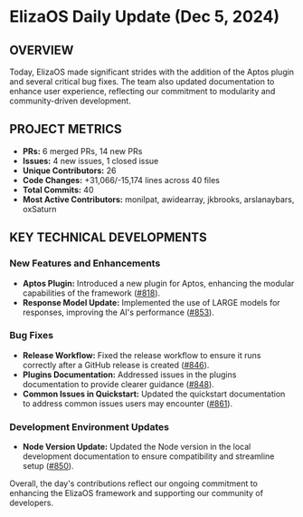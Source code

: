 # ElizaOS Daily Update (Dec 5, 2024)

## OVERVIEW 
Today, ElizaOS made significant strides with the addition of the Aptos plugin and several critical bug fixes. The team also updated documentation to enhance user experience, reflecting our commitment to modularity and community-driven development.

## PROJECT METRICS
- **PRs:** 6 merged PRs, 14 new PRs
- **Issues:** 4 new issues, 1 closed issue
- **Unique Contributors:** 26
- **Code Changes:** +31,066/-15,174 lines across 40 files
- **Total Commits:** 40
- **Most Active Contributors:** monilpat, awidearray, jkbrooks, arslanaybars, oxSaturn

## KEY TECHNICAL DEVELOPMENTS

### New Features and Enhancements
- **Aptos Plugin:** Introduced a new plugin for Aptos, enhancing the modular capabilities of the framework ([#818](https://github.com/elizaos/eliza/pull/818)).
- **Response Model Update:** Implemented the use of LARGE models for responses, improving the AI's performance ([#853](https://github.com/elizaos/eliza/pull/853)).

### Bug Fixes
- **Release Workflow:** Fixed the release workflow to ensure it runs correctly after a GitHub release is created ([#846](https://github.com/elizaos/eliza/pull/846)).
- **Plugins Documentation:** Addressed issues in the plugins documentation to provide clearer guidance ([#848](https://github.com/elizaos/eliza/pull/848)).
- **Common Issues in Quickstart:** Updated the quickstart documentation to address common issues users may encounter ([#861](https://github.com/elizaos/eliza/pull/861)).

### Development Environment Updates
- **Node Version Update:** Updated the Node version in the local development documentation to ensure compatibility and streamline setup ([#850](https://github.com/elizaos/eliza/pull/850)). 

Overall, the day's contributions reflect our ongoing commitment to enhancing the ElizaOS framework and supporting our community of developers.